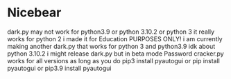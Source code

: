 # Nicebear
dark.py may not work for python3.9 or python 3.10.2 or python 3 it really works for python 2
i made it for Education PURPOSES ONLY!
i am currently making another dark.py
that works for python 3 and python3.9
idk about python 3.10.2
i might release dark.py but in beta mode
Password cracker.py works for all versions
as long as you do pip3 install pyautogui
or pip install pyautogui or
pip3.9 install pyautogui
